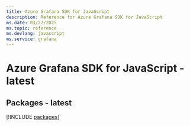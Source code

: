 ```yaml
---
title: Azure Grafana SDK for JavaScript
description: Reference for Azure Grafana SDK for JavaScript
ms.date: 03/27/2025
ms.topic: reference
ms.devlang: javascript
ms.service: grafana
---
```

# Azure Grafana SDK for JavaScript - latest
## Packages - latest
[!INCLUDE [packages](grafana-index.md)]